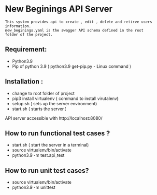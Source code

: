 # New Beginings API Server 
    This system provides api to create , edit , delete and retirve users information.
    new_beginings.yaml is the swagger API schema defined in the root folder of the project. 
## Requirement: 
* Python3.9
* Pip of python 3.9  ( python3.9 get-pip.py  - Linux command )

## Installation :
* change to root folder of project 
* pip3 install virtualenv ( command to install virutalenv)
* setup.sh  ( sets up the server environment)
* start.sh ( starts the server )

API server accessible with  http://localhost:8080/ 

## How to run functional test cases ? 
 * start.sh ( start the server in a terminal) 
 * source virtualenv/bin/activate
 * python3.9 -m test.api_test

## How to run unit test cases? 
 * source virtualenv/bin/activate
 * python3.9 -m  unittest
 


